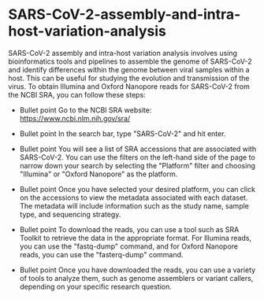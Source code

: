 # SARS-CoV-2-assembly-and-intra-host-variation-analysis
SARS-CoV-2 assembly and intra-host variation analysis involves using bioinformatics tools and pipelines to assemble the genome of SARS-CoV-2 and identify differences within the genome between viral samples within a host. This can be useful for studying the evolution and transmission of the virus.
To obtain Illumina and Oxford Nanopore reads for SARS-CoV-2 from the NCBI SRA, you can follow these steps:

- Bullet point Go to the NCBI SRA website: https://www.ncbi.nlm.nih.gov/sra/

- Bullet point In the search bar, type "SARS-CoV-2" and hit enter.

- Bullet point You will see a list of SRA accessions that are associated with SARS-CoV-2. You can use the filters on the left-hand side of the page to narrow down your search by selecting the "Platform" filter and choosing "Illumina" or "Oxford Nanopore" as the platform.

- Bullet point Once you have selected your desired platform, you can click on the accessions to view the metadata associated with each dataset. The metadata will include information such as the study name, sample type, and sequencing strategy.

- Bullet point To download the reads, you can use a tool such as SRA Toolkit to retrieve the data in the appropriate format. For Illumina reads, you can use the "fastq-dump" command, and for Oxford Nanopore reads, you can use the "fasterq-dump" command.

- Bullet point Once you have downloaded the reads, you can use a variety of tools to analyze them, such as genome assemblers or variant callers, depending on your specific research question.
